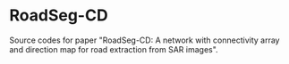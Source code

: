 # RoadSeg-CD
Source codes for paper "RoadSeg-CD: A network with connectivity array and direction map for road extraction from SAR images".
